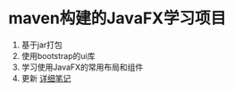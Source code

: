 # maven构建的JavaFX学习项目
1. 基于jar打包
2. 使用bootstrap的ui库
3. 学习使用JavaFX的常用布局和组件
4. 更新
[详细笔记](https://www.google.com)
